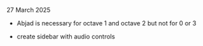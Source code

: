 27 March 2025
- Abjad is necessary for octave 1 and octave 2 but not for 0 or 3

- create sidebar with audio controls